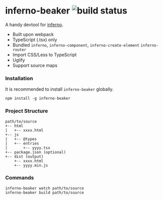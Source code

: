# inferno-beaker ![build status](https://travis-ci.org/wizawu/inferno-beaker.svg)

A handy devtool for [inferno](https://github.com/infernojs/inferno).

* Built upon webpack
* TypeScript (.tsx) only
* Bundled `inferno`, `inferno-component`, `inferno-create-element` `inferno-router`
* Import CSS/Less to TypeScript
* Uglify
* Support source maps

### Installation

It is recommended to install `inferno-beaker` globally.

```
npm install -g inferno-beaker
```

### Project Structure

```
path/to/source
+-- html
|   +-- xxxx.html
+-- js
|   +-- @types
|   +-- entries
|       +-- yyyy.tsx
+-- package.json (optional)
+-- dist (output)
    +-- xxxx.html
    +-- yyyy.min.js
```

### Commands

```
inferno-beaker watch path/to/source
inferno-beaker build path/to/source
```

